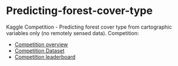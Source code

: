 # Predicting-forest-cover-type
Kaggle Competition - Predicting forest cover type from cartographic variables only (no remotely sensed data).
Competition:
- [Competition overview](https://www.kaggle.com/c/itk-2020/overview) 
- [Competition Dataset](https://www.kaggle.com/c/itk-2020/data) 
- [Competition leaderboard](https://www.kaggle.com/c/itk-2020/leaderboard) 
